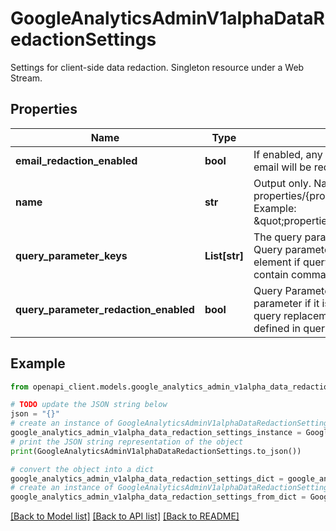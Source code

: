 # GoogleAnalyticsAdminV1alphaDataRedactionSettings

Settings for client-side data redaction. Singleton resource under a Web Stream.

## Properties

Name | Type | Description | Notes
------------ | ------------- | ------------- | -------------
**email_redaction_enabled** | **bool** | If enabled, any event parameter or user property values that look like an email will be redacted. | [optional] 
**name** | **str** | Output only. Name of this Data Redaction Settings resource. Format: properties/{property_id}/dataStreams/{data_stream}/dataRedactionSettings Example: \&quot;properties/1000/dataStreams/2000/dataRedactionSettings\&quot; | [optional] [readonly] 
**query_parameter_keys** | **List[str]** | The query parameter keys to apply redaction logic to if present in the URL. Query parameter matching is case-insensitive. Must contain at least one element if query_parameter_replacement_enabled is true. Keys cannot contain commas. | [optional] 
**query_parameter_redaction_enabled** | **bool** | Query Parameter redaction removes the key and value portions of a query parameter if it is in the configured set of query parameters. If enabled, URL query replacement logic will be run for the Stream. Any query parameters defined in query_parameter_keys will be redacted. | [optional] 

## Example

```python
from openapi_client.models.google_analytics_admin_v1alpha_data_redaction_settings import GoogleAnalyticsAdminV1alphaDataRedactionSettings

# TODO update the JSON string below
json = "{}"
# create an instance of GoogleAnalyticsAdminV1alphaDataRedactionSettings from a JSON string
google_analytics_admin_v1alpha_data_redaction_settings_instance = GoogleAnalyticsAdminV1alphaDataRedactionSettings.from_json(json)
# print the JSON string representation of the object
print(GoogleAnalyticsAdminV1alphaDataRedactionSettings.to_json())

# convert the object into a dict
google_analytics_admin_v1alpha_data_redaction_settings_dict = google_analytics_admin_v1alpha_data_redaction_settings_instance.to_dict()
# create an instance of GoogleAnalyticsAdminV1alphaDataRedactionSettings from a dict
google_analytics_admin_v1alpha_data_redaction_settings_from_dict = GoogleAnalyticsAdminV1alphaDataRedactionSettings.from_dict(google_analytics_admin_v1alpha_data_redaction_settings_dict)
```
[[Back to Model list]](../README.md#documentation-for-models) [[Back to API list]](../README.md#documentation-for-api-endpoints) [[Back to README]](../README.md)



